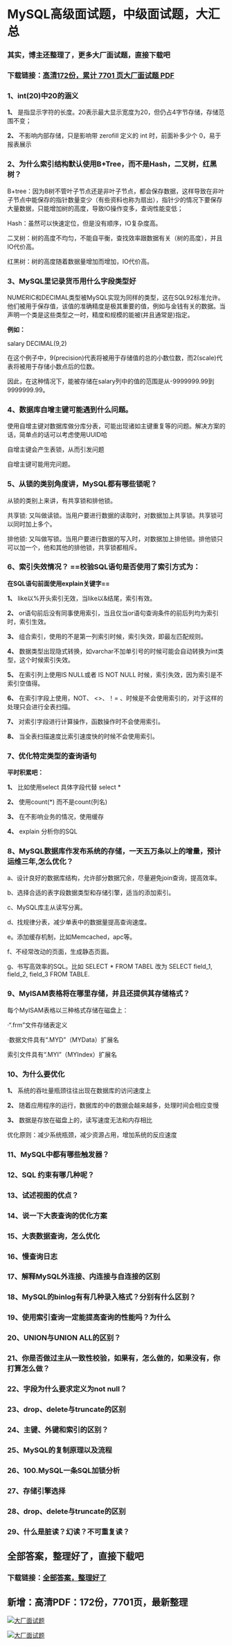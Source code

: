 # MySQL高级面试题，中级面试题，大汇总

### 其实，博主还整理了，更多大厂面试题，直接下载吧

### 下载链接：[高清172份，累计 7701 页大厂面试题  PDF](https://github.com/souyunku/DevBooks/blob/master/docs/index.md)



### 1、int(20)中20的涵义

**1、** 是指显示字符的长度。20表示最大显示宽度为20，但仍占4字节存储，存储范围不变；

**2、** 不影响内部存储，只是影响带 zerofill 定义的 int 时，前面补多少个 0，易于报表展示


### 2、为什么索引结构默认使用B+Tree，而不是Hash，二叉树，红黑树？

B+tree：因为B树不管叶子节点还是非叶子节点，都会保存数据，这样导致在非叶子节点中能保存的指针数量变少（有些资料也称为扇出），指针少的情况下要保存大量数据，只能增加树的高度，导致IO操作变多，查询性能变低；

Hash：虽然可以快速定位，但是没有顺序，IO复杂度高。

二叉树：树的高度不均匀，不能自平衡，查找效率跟数据有关（树的高度），并且IO代价高。

红黑树：树的高度随着数据量增加而增加，IO代价高。


### 3、MySQL里记录货币用什么字段类型好

NUMERIC和DECIMAL类型被MySQL实现为同样的类型，这在SQL92标准允许。他们被用于保存值，该值的准确精度是极其重要的值，例如与金钱有关的数据。当声明一个类是这些类型之一时，精度和规模的能被(并且通常是)指定。

**例如：**

salary DECIMAL(9,2)

在这个例子中，9(precision)代表将被用于存储值的总的小数位数，而2(scale)代表将被用于存储小数点后的位数。

因此，在这种情况下，能被存储在salary列中的值的范围是从-9999999.99到9999999.99。


### 4、数据库自增主键可能遇到什么问题。

使用自增主键对数据库做分库分表，可能出现诸如主键重复等的问题。解决方案的话，简单点的话可以考虑使用UUID哈

自增主键会产生表锁，从而引发问题

自增主键可能用完问题。


### 5、从锁的类别角度讲，MySQL都有哪些锁呢？

从锁的类别上来讲，有共享锁和排他锁。

共享锁: 又叫做读锁。当用户要进行数据的读取时，对数据加上共享锁。共享锁可以同时加上多个。

排他锁: 又叫做写锁。当用户要进行数据的写入时，对数据加上排他锁。排他锁只可以加一个，他和其他的排他锁，共享锁都相斥。


### 6、索引失效情况？ ==校验SQL语句是否使用了索引方式为：

**在SQL语句前面使用explain关键字==**

**1、** like以%开头索引无效，当like以&结尾，索引有效。

**2、** or语句前后没有同事使用索引，当且仅当or语句查询条件的前后列均为索引时，索引生效。

**3、** 组合索引，使用的不是第一列索引时候，索引失效，即最左匹配规则。

**4、** 数据类型出现隐式转换，如varchar不加单引号的时候可能会自动转换为int类型，这个时候索引失效。

**5、** 在索引列上使用IS NULL或者 IS NOT NULL 时候，索引失效，因为索引是不索引空值得。

**6、** 在索引字段上使用，NOT、 <>、！= 、时候是不会使用索引的，对于这样的处理只会进行全表扫描。

**7、** 对索引字段进行计算操作，函数操作时不会使用索引。

**8、** 当全表扫描速度比索引速度快的时候不会使用索引。


### 7、优化特定类型的查询语句

**平时积累吧：**

**1、** 比如使用select 具体字段代替 select *

**2、** 使用count(*) 而不是count(列名)

**3、** 在不影响业务的情况，使用缓存

**4、** explain 分析你的SQL


### 8、MySQL数据库作发布系统的存储，一天五万条以上的增量，预计运维三年,怎么优化？

a、设计良好的数据库结构，允许部分数据冗余，尽量避免join查询，提高效率。

b、选择合适的表字段数据类型和存储引擎，适当的添加索引。

c、MySQL库主从读写分离。

d、找规律分表，减少单表中的数据量提高查询速度。

e。添加缓存机制，比如Memcached，apc等。

f、不经常改动的页面，生成静态页面。

g、书写高效率的SQL。比如 SELECT * FROM TABEL 改为 SELECT field_1, field_2, field_3 FROM TABLE.


### 9、MyISAM表格将在哪里存储，并且还提供其存储格式？

每个MyISAM表格以三种格式存储在磁盘上：

·“.frm”文件存储表定义

·数据文件具有“.MYD”（MYData）扩展名

索引文件具有“.MYI”（MYIndex）扩展名


### 10、为什么要优化

**1、** 系统的吞吐量瓶颈往往出现在数据库的访问速度上

**2、** 随着应用程序的运行，数据库的中的数据会越来越多，处理时间会相应变慢

**3、** 数据是存放在磁盘上的，读写速度无法和内存相比

优化原则：减少系统瓶颈，减少资源占用，增加系统的反应速度


### 11、MySQL中都有哪些触发器？
### 12、SQL 约束有哪几种呢？
### 13、试述视图的优点？
### 14、说一下大表查询的优化方案
### 15、大表数据查询，怎么优化
### 16、慢查询日志
### 17、解释MySQL外连接、内连接与自连接的区别
### 18、MySQL的binlog有有几种录入格式？分别有什么区别？
### 19、使用索引查询一定能提高查询的性能吗？为什么
### 20、UNION与UNION ALL的区别？
### 21、你是否做过主从一致性校验，如果有，怎么做的，如果没有，你打算怎么做？
### 22、字段为什么要求定义为not null？
### 23、drop、delete与truncate的区别
### 24、主键、外键和索引的区别？
### 25、MySQL的复制原理以及流程
### 26、100.MySQL一条SQL加锁分析
### 27、存储引擎选择
### 28、drop、delete与truncate的区别
### 29、什么是脏读？幻读？不可重复读？




## 全部答案，整理好了，直接下载吧

### 下载链接：[全部答案，整理好了](https://www.souyunku.com/wp-content/uploads/weixin/githup-weixin-2.png)




## 新增：高清PDF：172份，7701页，最新整理

[![大厂面试题](https://www.souyunku.com/wp-content/uploads/weixin/mst.png "架构师专栏")](https://www.souyunku.com/wp-content/uploads/weixin/githup-weixin.png "架构师专栏")

[![大厂面试题](https://www.souyunku.com/wp-content/uploads/weixin/githup-weixin.png "架构师专栏")](https://www.souyunku.com/wp-content/uploads/weixin/githup-weixin.png "架构师专栏")
